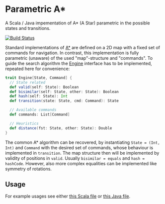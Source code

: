 # Parametric A*
A Scala / Java impementation of A* (A Star) parametric in the possible states and transitions. 

[![Build Status](https://travis-ci.org/b-studios/parametric-a-star.svg?branch=master)](https://travis-ci.org/b-studios/parametric-a-star)

Standard implementations of [A*](https://en.wikipedia.org/wiki/A*_search_algorithm) are defined 
on a 2D map with a fixed set of commands for navigation. In contrast, this implementation is
fully parametric (unaware) of the used "map"-structure and "commands". To guide the search
algorithm the [Engine](https://github.com/b-studios/parametric-a-star/blob/master/src/main/scala/astar/AStar.scala#L15-L28) 
interface has to be implemented, repeated here for convenience:

~~~scala
trait Engine[State, Command] {
  // State related
  def valid(self: State): Boolean
  def bisimilar(self: State, other: State): Boolean
  def hash(self: State): Int
  def transition(state: State, cmd: Command): State

  // Available commands
  def commands: List[Command]

  // Heuristics
  def distance(fst: State, other: State): Double
}
~~~

The common A* algorithm can be recovered, by instantiating `State = (Int, Int)` and 
`Command` with the desired set of commands, whose behaviour is implemented in
`transition`. The map structure then will be implemented by validity of positions
in `valid`. Usually `bisimilar = equals` and `hash = hashCode`. However, also
more complex equalities can be implemented like symmetry of rotations. 

## Usage
For example usages see either [this Scala file](https://github.com/b-studios/parametric-a-star/blob/master/src/test/scala/astar/AStarTest.scala) or [this Java file](https://github.com/b-studios/parametric-a-star/blob/master/src/test/java/astar/JAStarTest.java).
